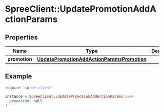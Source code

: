# SpreeClient::UpdatePromotionAddActionParams

## Properties

| Name | Type | Description | Notes |
| ---- | ---- | ----------- | ----- |
| **promotion** | [**UpdatePromotionAddActionParamsPromotion**](UpdatePromotionAddActionParamsPromotion.md) |  |  |

## Example

```ruby
require 'spree_client'

instance = SpreeClient::UpdatePromotionAddActionParams.new(
  promotion: null
)
```


